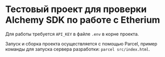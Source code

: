 # Тестовый проект для проверки Alchemy SDK по работе с Etherium

Для работы требуется `API_KEY` в файле `.env` в корне проекта.

Запуск и сборка проекта осуществляется с помощью Parcel, пример команды для запуска сервера разработки: `parcel src/index.html`.
